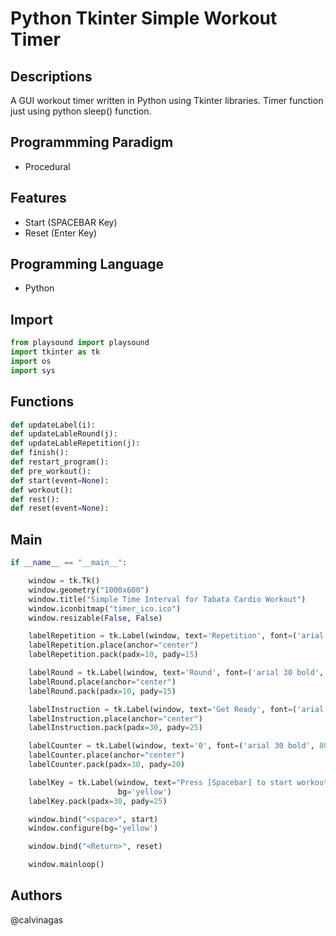# Python Tkinter Simple Workout Timer

## Descriptions
A GUI workout timer written in Python using Tkinter libraries. Timer function just using python sleep() function.

## Programmming Paradigm
* Procedural 

## Features
* Start (SPACEBAR Key) 
* Reset (Enter Key)

## Programming Language
* Python

## Import
```python
from playsound import playsound
import tkinter as tk
import os
import sys
```

## Functions
```python
def updateLabel(i):
def updateLableRound(j):
def updateLableRepetition(j):
def finish():
def restart_program():
def pre_workout():
def start(event=None):
def workout():
def rest():
def reset(event=None):
```

## Main
```python
if __name__ == "__main__":

    window = tk.Tk()
    window.geometry("1000x600")
    window.title("Simple Time Interval for Tabata Cardio Workout")
    window.iconbitmap("timer_ico.ico")
    window.resizable(False, False)

    labelRepetition = tk.Label(window, text='Repetition', font=('arial 30 bold', 30), bg='yellow')
    labelRepetition.place(anchor="center")
    labelRepetition.pack(padx=10, pady=15)

    labelRound = tk.Label(window, text='Round', font=('arial 30 bold', 30), bg='yellow')
    labelRound.place(anchor="center")
    labelRound.pack(padx=10, pady=15)

    labelInstruction = tk.Label(window, text='Get Ready', font=('arial 30 bold', 80), bg='yellow')
    labelInstruction.place(anchor="center")
    labelInstruction.pack(padx=30, pady=25)

    labelCounter = tk.Label(window, text='0', font=('arial 30 bold', 80), bg='yellow')
    labelCounter.place(anchor="center")
    labelCounter.pack(padx=30, pady=20)

    labelKey = tk.Label(window, text="Press [Spacebar] to start workout!, Press[Enter] to reset", font=('Arial', 18),
                        bg='yellow')
    labelKey.pack(padx=30, pady=25)

    window.bind("<space>", start)
    window.configure(bg='yellow')

    window.bind("<Return>", reset)

    window.mainloop()

```

## Authors
@calvinagas
